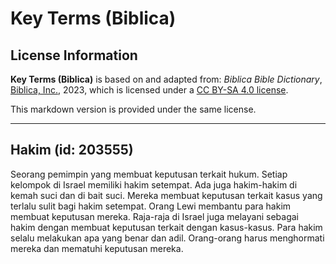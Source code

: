 # Key Terms (Biblica)

## License Information

**Key Terms (Biblica)** is based on and adapted from: _Biblica Bible Dictionary_, [Biblica, Inc.](https://www.biblica.com/), 2023, which is licensed under a [CC BY-SA 4.0 license](https://creativecommons.org/licenses/by-sa/4.0/legalcode.en).

This markdown version is provided under the same license.



--------------------------------

## Hakim (id: 203555)

Seorang pemimpin yang membuat keputusan terkait hukum. Setiap kelompok di Israel memiliki hakim setempat. Ada juga hakim\-hakim di kemah suci dan di bait suci. Mereka membuat keputusan terkait kasus yang terlalu sulit bagi hakim setempat. Orang Lewi membantu para hakim membuat keputusan mereka. Raja\-raja di Israel juga melayani sebagai hakim dengan membuat keputusan terkait dengan kasus\-kasus. Para hakim selalu melakukan apa yang benar dan adil. Orang\-orang harus menghormati mereka dan mematuhi keputusan mereka.


